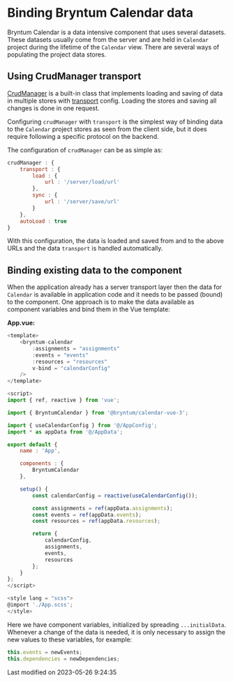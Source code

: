 # Binding Bryntum Calendar data

Bryntum Calendar is a data intensive component that uses several datasets. These datasets usually come from the server
and are held in `Calendar` project during the lifetime of the `Calendar` view. There are several ways of populating the
project data stores.

## Using CrudManager transport

[CrudManager](#Scheduler/data/CrudManager) is a built-in class that implements loading and saving of data in multiple
stores with [transport](#Scheduler/data/CrudManager#config-transport) config. Loading the stores and saving all
changes is done in one request.

Configuring `crudManager` with `transport` is the simplest way of binding data to the `Calendar` project stores as seen
from the client side, but it does require following a specific protocol on the backend.

The configuration of `crudManager` can be as simple as:

```javascript
crudManager : {
    transport : {
        load : {
            url : '/server/load/url'
        },
        sync : {
            url : '/server/save/url'
        }
    },
    autoLoad : true
}
```

With this configuration, the data is loaded and saved from and to the above URLs and the data `transport` is handled
automatically.

## Binding existing data to the component

When the application already has a server transport layer then the data for `Calendar` is available in application
code and it needs to be passed (bound) to the component. One approach is to make the data available as component
variables and bind them in the Vue template:

**App.vue:**

```javascript
<template>
    <bryntum-calendar
        :assignments = "assignments"
        :events = "events"
        :resources = "resources"
        v-bind = "calendarConfig"
    />
</template>

<script>
import { ref, reactive } from 'vue';

import { BryntumCalendar } from '@bryntum/calendar-vue-3';

import { useCalendarConfig } from '@/AppConfig';
import * as appData from '@/AppData';

export default {
    name : 'App',

    components : {
        BryntumCalendar
    },

    setup() {
        const calendarConfig = reactive(useCalendarConfig());

        const assignments = ref(appData.assignments);
        const events = ref(appData.events);
        const resources = ref(appData.resources);

        return {
            calendarConfig,
            assignments,
            events,
            resources
        };
    }
};
</script>

<style lang = "scss">
@import './App.scss';
</style>
```

Here we have component variables, initialized by spreading `...initialData`. Whenever a change of the data is needed,
it is only necessary to assign the new values to these variables, for example:

```javascript
this.events = newEvents;
this.dependencies = newDependencies;
```



<p class="last-modified">Last modified on 2023-05-26 9:24:35</p>